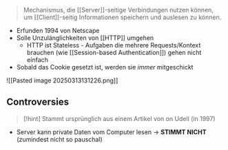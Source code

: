 > Mechanismus, die [[Server]]-seitige Verbindungen nutzen können, um [[Client]]-seitig Informationen speichern und auslesen zu können.

- Erfunden 1994 von Netscape
- Solle Unzulänglichkeiten von [[HTTP]] umgehen
	- HTTP ist Stateless - Aufgaben die mehrere Requests/Kontext brauchen (wie [[Session-based Authentication]]) gehen nicht einfach
- Sobald das Cookie gesetzt ist, werden sie _immer_ mitgeschickt

![[Pasted image 20250313131226.png]]


## Controversies
> [!hint] Stammt ursprünglich aus einem Artikel von on Udell (in 1997)

- Server kann private Daten vom Computer lesen -> **STIMMT NICHT** (zumindest nicht so pauschal)